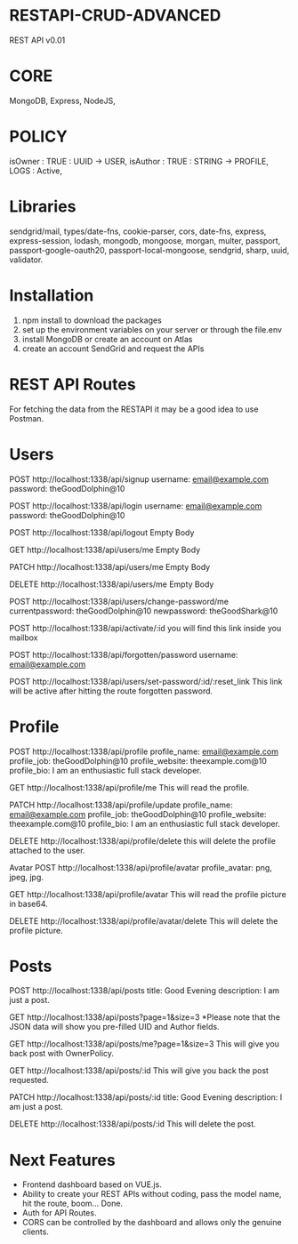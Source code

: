 # RESTAPI-CRUD-ADVANCED
REST API v0.01

# CORE
MongoDB,
Express,
NodeJS,

# POLICY
isOwner : TRUE : UUID -> USER,
isAuthor : TRUE : STRING -> PROFILE,
LOGS : Active,

# Libraries
sendgrid/mail,
types/date-fns, 
cookie-parser, 
cors, 
date-fns, 
express, 
express-session, 
lodash, 
mongodb, 
mongoose, 
morgan, 
multer, 
passport, 
passport-google-oauth20, 
passport-local-mongoose, 
sendgrid, 
sharp, 
uuid, 
validator.

# Installation
1) npm install to download the packages
2) set up the environment variables on your server or through the file.env
3) install MongoDB or create an account on Atlas
4) create an account SendGrid and request the APIs

# REST API Routes
For fetching the data from the RESTAPI it may be a good idea to use Postman. 

# Users
POST http://localhost:1338/api/signup
username: email@example.com
password: theGoodDolphin@10

POST http://localhost:1338/api/login
username: email@example.com
password: theGoodDolphin@10

POST http://localhost:1338/api/logout
Empty Body

GET http://localhost:1338/api/users/me
Empty Body

PATCH http://localhost:1338/api/users/me
Empty Body

DELETE http://localhost:1338/api/users/me
Empty Body

POST http://localhost:1338/api/users/change-password/me
currentpassword: theGoodDolphin@10
newpassword: theGoodShark@10

POST http://localhost:1338/api/activate/:id
you will find this link inside you mailbox

POST http://localhost:1338/api/forgotten/password
username: email@example.com

POST http://localhost:1338/api/users/set-password/:id/:reset_link
This link will be active after hitting the route forgotten password.

# Profile
POST http://localhost:1338/api/profile
profile_name: email@example.com
profile_job: theGoodDolphin@10
profile_website: theexample.com@10
profile_bio: I am an enthusiastic full stack developer.

GET http://localhost:1338/api/profile/me
This will read the profile.

PATCH http://localhost:1338/api/profile/update
profile_name: email@example.com
profile_job: theGoodDolphin@10
profile_website: theexample.com@10
profile_bio: I am an enthusiastic full stack developer.

DELETE http://localhost:1338/api/profile/delete
this will delete the profile attached to the user.

Avatar
POST http://localhost:1338/api/profile/avatar
profile_avatar: png, jpeg, jpg.

GET http://localhost:1338/api/profile/avatar
This will read the profile picture in base64.

DELETE http://localhost:1338/api/profile/avatar/delete
This will delete the profile picture.

# Posts
POST http://localhost:1338/api/posts
title: Good Evening
description: I am just a post.

GET http://localhost:1338/api/posts?page=1&size=3
*Please note that the JSON data will show you pre-filled UID and Author fields.

GET http://localhost:1338/api/posts/me?page=1&size=3
This will give you back post with OwnerPolicy.

GET http://localhost:1338/api/posts/:id
This will give you back the post requested.

PATCH http://localhost:1338/api/posts/:id
title: Good Evening
description: I am just a post.

DELETE http://localhost:1338/api/posts/:id
This will delete the post.

# Next Features
- Frontend dashboard based on VUE.js.
- Ability to create your REST APIs without coding, pass the model name, hit the route, boom… Done.
- Auth for API Routes.
- CORS can be controlled by the dashboard and allows only the genuine clients.
